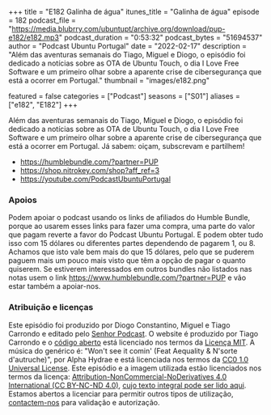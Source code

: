 +++
title = "E182 Galinha de água"
itunes_title = "Galinha de água"
episode = 182
podcast_file = "https://media.blubrry.com/ubuntupt/archive.org/download/pup-e182/e182.mp3"
podcast_duration = "0:53:32"
podcast_bytes = "51694537"
author = "Podcast Ubuntu Portugal"
date = "2022-02-17"
description = "Além das aventuras semanais do Tiago, Miguel e Diogo, o episódio foi dedicado a notícias sobre as OTA de Ubuntu Touch, o dia I Love Free Software e um primeiro olhar sobre a aparente crise de cibersegurança que está a ocorrer em Portugal."
thumbnail = "images/e182.png"

featured = false
categories = ["Podcast"]
seasons = ["S01"]
aliases = ["e182", "E182"]
+++

Além das aventuras semanais do Tiago, Miguel e Diogo, o episódio foi dedicado a notícias sobre as OTA de Ubuntu Touch, o dia I Love Free Software e um primeiro olhar sobre a aparente crise de cibersegurança que está a ocorrer em Portugal.
Já sabem: oiçam, subscrevam e partilhem!

* https://humblebundle.com/?partner=PUP
* https://shop.nitrokey.com/shop?aff_ref=3
* https://youtube.com/PodcastUbuntuPortugal


### Apoios
Podem apoiar o podcast usando os links de afiliados do Humble Bundle, porque ao usarem esses links para fazer uma compra, uma parte do valor que pagam reverte a favor do Podcast Ubuntu Portugal.
E podem obter tudo isso com 15 dólares ou diferentes partes dependendo de pagarem 1, ou 8.
Achamos que isto vale bem mais do que 15 dólares, pelo que se puderem paguem mais um pouco mais visto que têm a opção de pagar o quanto quiserem.
Se estiverem interessados em outros bundles não listados nas notas usem o link https://www.humblebundle.com/?partner=PUP e vão estar também a apoiar-nos.

### Atribuição e licenças
Este episódio foi produzido por Diogo Constantino, Miguel e Tiago Carrondo e editado pelo [Senhor Podcast](https://senhorpodcast.pt/).
O website é produzido por Tiago Carrondo e o [código aberto](https://gitlab.com/podcastubuntuportugal/website) está licenciado nos termos da [Licença MIT](https://gitlab.com/podcastubuntuportugal/website/main/LICENSE).
A música do genérico é: "Won't see it comin' (Feat Aequality & N'sorte d'autruche)", por Alpha Hydrae e está licenciada nos termos da [CC0 1.0 Universal License](https://creativecommons.org/publicdomain/zero/1.0/).
Este episódio e a imagem utilizada estão licenciados nos termos da licença: [Attribution-NonCommercial-NoDerivatives 4.0 International (CC BY-NC-ND 4.0)](https://creativecommons.org/licenses/by-nc-nd/4.0/), [cujo texto integral pode ser lido aqui](https://creativecommons.org/licenses/by-nc-nd/4.0/legalcode). Estamos abertos a licenciar para permitir outros tipos de utilização, [contactem-nos](https://podcastubuntuportugal.org/contactos) para validação e autorização.

